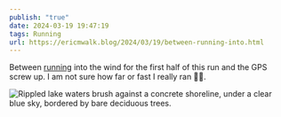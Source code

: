 ```yaml
---
publish: "true"
date: 2024-03-19 19:47:19
tags: Running
url: https://ericmwalk.blog/2024/03/19/between-running-into.html
---
```


Between [running](https://strava.com/activities/10997128924) into the wind for the first half of this run and the GPS screw up. I am not sure how far or fast I really ran 🤷‍♂️.

![Rippled lake waters brush against a concrete shoreline, under a clear blue sky, bordered by bare deciduous trees.](https://ericmwalk.blog/uploads/2024/img-8371.jpeg)